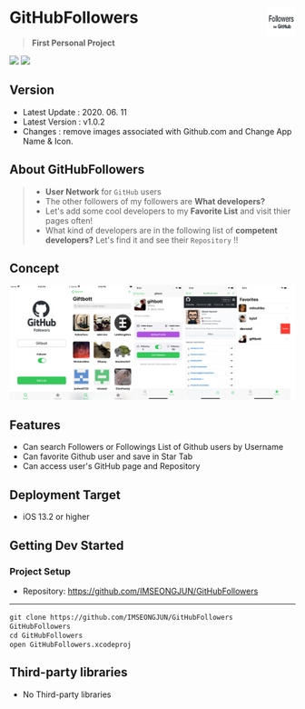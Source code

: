 
# GitHubFollowers <img src = "https://github.com/IMSEONGJUN/GitHubFollowers/blob/master/GitHubFollowers/Support/Assets.xcassets/AppIcon.appiconset/Icon-1024.png?raw=true" width = 50 align = right>
> **First Personal Project**

[<img src = "https://devimages-cdn.apple.com/app-store/marketing/guidelines/images/badge-download-on-the-app-store.svg">](https://itunes.apple.com/us/app/github-followers/id1497318994?mt=8) [<img src = "https://devimages-cdn.apple.com/app-store/marketing/guidelines/images/badge-download-on-the-app-store-kr.svg">](https://itunes.apple.com/kr/app/github-followers/id1497318994?mt=8)

## Version

- Latest Update : 2020. 06. 11
- Latest Version : v1.0.2
- Changes : remove images associated with Github.com and Change App Name & Icon.

## About GitHubFollowers
> - **User Network** for `GitHub` users
> - The other followers of my followers are **What developers?**
> - Let's add some cool developers to my **Favorite List** and visit thier pages often!
> - What kind of developers are in the following list of **competent developers?** Let's find it and see their `Repository` !!

## Concept

![이미지](https://github.com/IMSEONGJUN/GitHubFollowers/blob/master/GitHubFollowers/screenshot/GitHubFollowers.png?raw=true)


## Features 

- Can search Followers or Followings List of Github users by Username
- Can favorite Github user and save in Star Tab
- Can access user's GitHub page and Repository

## Deployment Target

- iOS 13.2 or higher

## Getting Dev Started

### Project Setup

- Repository: https://github.com/IMSEONGJUN/GitHubFollowers
---
```
git clone https://github.com/IMSEONGJUN/GitHubFollowers GitHubFollowers
cd GitHubFollowers
open GitHubFollowers.xcodeproj
```
## Third-party libraries

- No Third-party libraries
